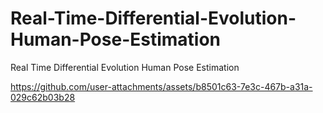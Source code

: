 # Real-Time-Differential-Evolution-Human-Pose-Estimation
Real Time Differential Evolution Human Pose Estimation


https://github.com/user-attachments/assets/b8501c63-7e3c-467b-a31a-029c62b03b28

